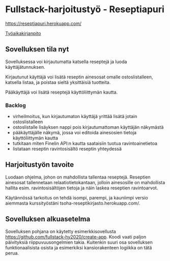# Fullstack-harjoitustyö - Reseptiapuri

https://reseptiapuri.herokuapp.com/

[Työaikakirjanpito](tyoaikakirjanpito.md)

## Sovelluksen tila nyt

Sovelluksessa voi kirjautumatta katsella reseptejä ja luoda käyttäjätunnuksen.

Kirjautunut käyttäjä voi lisätä reseptin ainesosat omalle ostoslistalleen, katsella listaa, ja poistaa sieltä yksittäisiä tuotteita.

Pääkäyttäjä voi lisätä reseptejä käyttöliittymän kautta.

### Backlog
- virheilmoitus, kun kirjautumaton käyttäjä yrittää lisätä jotain ostoslistalleen
- ostoslistalle lisäyksen nappi pois kirjautumattoman käyttäjän näkymästä
- pääkäyttäjälle näkymä, jossa voi editoida ainesosien tietoja käyttöliittymän kautta
- tutkitaan miten Finelin API:n kautta saataisiin tuotua ravintoainetietoa
 - listataan reseptin ravintosisältö reseptin yhteydessä

## Harjoitustyön tavoite

Luodaan ohjelma, johon on mahdollista tallentaa reseptejä. Reseptien ainesosat tallennetaan relaatiotietokantaan, jolloin ainesosille on mahdollista hallita esim. ravintosisältöjen tietoja ja näin laskea reseptien ravintoarvot.

Käytännössä tarkoitus on tehdä isompi, parempi, ja kauniimpi versio aiemmasta kurssityöstäni tsoha-reseptikirjasto.herokuapp.com/.

## Sovelluksen alkuasetelma

Sovelluksen pohjana on käytetty esimerkkisovellusta https://github.com/fullstack-hy2020/create-app. Koodi vaati paljon päivityksiä riippuvuusongelmien takia. Kuitenkin suuri osa sovelluksen funktionaalisista osista ja esimerkiksi kansiorakenteen logiikka on tätä perua.